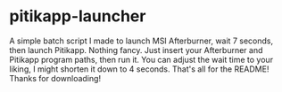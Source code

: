 # pitikapp-launcher
A simple batch script I made to launch MSI Afterburner, wait 7 seconds, then launch Pitikapp. Nothing fancy.
Just insert your Afterburner and Pitikapp program paths, then run it. You can adjust the wait time to your liking, I might shorten it down to 4 seconds.
That's all for the README! Thanks for downloading!
